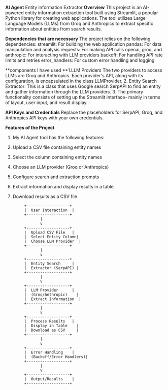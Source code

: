**AI Agent**
Entity Information Extractor
**Overview**
This project is an AI-powered entity information extraction tool built using Streamlit, a popular Python library for creating web applications. The tool utilizes Large Language Models (LLMs) from Groq and Anthropics to extract specific information about entities from search results.

**Dependencies that are necessary**
The project relies on the following dependencies:
streamlit: For building the web application
pandas: For data manipulation and analysis
requests: For making API calls
openai, groq, and anthropic: For interacting with LLM providers
backoff: For handling API rate limits and retries
error_handlers: For custom error handling and logging

**components I have used 
**1.LLM Providers The two providers to access LLMs are Groq and Anthropics. Each provider's API, along with its configuration, is encapsulated in the class LLMProvider.
2. Entity Search Extractor: This is a class that uses Google search SerpAPI to find an entity and gather information through the LLM providers.
3. The primary functionality consists of setting up the Streamlit interface- mainly in terms of layout, user input, and result display.

**API Keys and Credentials**
Replace the placeholders for SerpAPI, Groq, and Anthropics API keys with your own credentials.

**Features of the Project**
1. My AI Agent tool has the following features:
2. Upload a CSV file containing entity names
3. Select the column containing entity names
4. Choose an LLM provider (Groq or Anthropics)
5. Configure search and extraction prompts
6. Extract information and display results in a table
7. Download results as a CSV file

            +-------------------+
            |  User Interaction  |
            +-------------------+
                   |
                   v
            +-------------------+
            |  Upload CSV File   |
            |  Select Entity Column|
            |  Choose LLM Provider  |
            +-------------------+
                   |
                   v
            +-------------------+
            |  Entity Search     |
            |  Extractor (SerpAPI) |
            +-------------------+
                   |
                   v
            +-------------------+
            |  LLM Provider      |
            |  (Groq/Anthropic)    |
            |  Extract Information  |
            +-------------------+
                   |
                   v
            +-------------------+
            |  Process Results   |
            |  Display in Table    |
            |  Download as CSV     |
            +-------------------+
                   |
                   v
            +-------------------+
            |  Error Handling    |
            |  (Backoff/Error Handlers)|
            +-------------------+
                   |
                   v
            +-------------------+
            |  Output/Results    |
            +-------------------+
